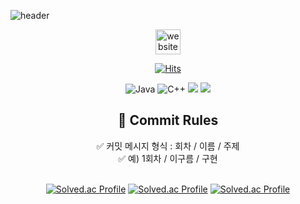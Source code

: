 

  
![header](https://capsule-render.vercel.app/api?text=Code%20Art%20Online&type=venom&height=500&desc=구름톤%20트레이닝%20풀스택%206회차)
  


<div align="center">

[<img src='https://upload.wikimedia.org/wikipedia/commons/thumb/e/e9/Notion-logo.svg/200px-Notion-logo.svg.png' alt='website' height='40'>](https://www.notion.so/CAO-76e456f730a843afa0340094f53221d8) 

[![Hits](https://hits.seeyoufarm.com/api/count/incr/badge.svg?url=https%3A%2F%2Fgithub.com%2FCode-ArtOnline%2FCAO_Algorithm&count_bg=%23FCB0FF&title_bg=%237CB3EF&icon=&icon_color=auto&title=hits&edge_flat=false)](https://hits.seeyoufarm.com)
  
 ![Java](https://img.shields.io/badge/java-%23ED8B00.svg?style=for-the-badge&logo=openjdk&logoColor=white) ![C++](https://img.shields.io/badge/c++-%2300599C.svg?style=for-the-badge&logo=c%2B%2B&logoColor=white) <img src="https://img.shields.io/badge/python-%233776AB.svg?&style=for-the-badge&logo=python&logoColor=white" /> <img src="https://img.shields.io/badge/javascript-%23F7DF1E.svg?&style=for-the-badge&logo=javascript&logoColor=black" />
 </div>

<h2 align="center"> 📍 Commit Rules </h2>
<div align="center">
✅ 커밋 메시지 형식 : 회차 / 이름 / 주제 <br>
✅ 예) 1회차 / 이구름 / 구현
</div>

<br>

<div align="center">
  
[![Solved.ac Profile](http://mazassumnida.wtf/api/v2/generate_badge?boj=leesoeun2746)](https://solved.ac/leesoeun2746/)
[![Solved.ac Profile](http://mazassumnida.wtf/api/v2/generate_badge?boj=eunjin4671)](https://solved.ac/eunjin4671/) 
[![Solved.ac Profile](http://mazassumnida.wtf/api/v2/generate_badge?boj=chanlee1007)](https://mazassumnida.wtf/api/v2/generate_badge?boj=chanlee1007)

</div>
